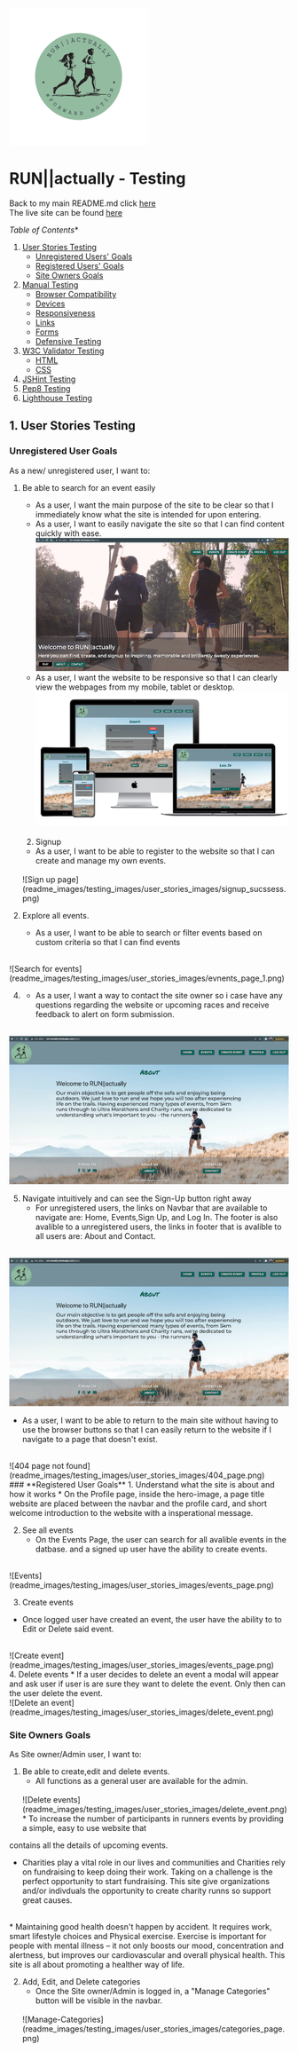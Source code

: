 ![RUN||actually logo](readme_images/runsmlogo.png)
# RUN||actually - Testing

Back to my main README.md click [here](README.md)<br>
The live site can be found [here](https://run-actually.herokuapp.com/)
<br>

*Table of Contents** 
1. [User Stories Testing](User-Stories-Testing)  
   - [Unregistered Users' Goals](Unregistered-Users-Goals)   
   - [Registered Users' Goals](Registered-Users-Goals)  
   - [Site Owners Goals](Site-Owners-Goals)    
2. [Manual Testing](Manual-Testing)   
   - [Browser Compatibility](Browser-Compatibility)   
   - [Devices](Devices)   
   - [Responsiveness](Responsiveness)   
   - [Links](Links)  
   - [Forms](Forms)   
   - [Defensive Testing](Defensive-Testing)  
4. [W3C Validator Testing](W3C-Validator-Testing)  
   - [HTML](HTML)   
   - [CSS](CSS)  
5. [JSHint Testing](JSHint-Testing)    
6. [Pep8 Testing](Pep8-Testing)
7. [Lighthouse Testing](Lighthouse-Testing)  

## **1. User Stories Testing**  
### **Unregistered User Goals**   
As a new/ unregistered user, I want to:
1. Be able to search for an event easily
   * As a user, I want the main purpose of the site to be clear so that I immediately know what the site is intended for upon entering.   
   * As a user, I want to easily navigate the site so that I can find content quickly with ease.<br>
   ![Clear information on landing page](readme_images/testing_images/user_stories_images/index_page.png)<br>
   * As a user, I want the website to be responsive so that I can clearly view the webpages from my mobile, tablet or desktop.<br>
   ![](readme_images/testing_images/user_stories_images/user_mockup.png)
   <br>
   
   2. Signup
    * As a user, I want to be able to register to the website so that I can create and manage my own events.
   <br>
   ![Sign up page](readme_images/testing_images/user_stories_images/signup_sucssess.png)  

3. Explore all events.  
   * As a user, I want to be able to search or filter events based on custom criteria so that I can find events  
  <br>
  ![Search for events](readme_images/testing_images/user_stories_images/evnents_page_1.png)

4. * As a user, I want a way to contact the site owner so i case have any questions regarding
the website or upcoming races and receive feedback to alert on form submission.
   <br>
  ![Contact site owner](readme_images/testing_images/user_stories_images/conatact_page.png)

5. Navigate intuitively and can see the Sign-Up button right away  
   * For unregistered users, the links on Navbar that are available to navigate are: Home, Events,Sign Up, and Log In. The footer is also avalible to a unregistered users, the links in footer that is avalible to all users are: About and Contact. 
   <br>
  ![About](readme_images/testing_images/user_stories_images/about_page.png)
    <br>
  * As a user, I want to be able to return to the main site without having to use the browser buttons so that I can easily return to the website if I navigate to a page that doesn't exist. 
 <br>
  ![404 page not found](readme_images/testing_images/user_stories_images/404_page.png)
  <br>
  ### **Registered User Goals**   
1. Understand what the site is about and how it works  
  * On the Profile page, inside the hero-image, a page title website are placed between the navbar and the profile card, and short welcome introduction to the website with a insperational message.
 
2. See all events 
   * On the Events Page, the user can search for all avalible events in the datbase.
   and a signed up user have the ability to create events.
  <br>
  ![Events](readme_images/testing_images/user_stories_images/events_page.png)

3. Create events
 * Once logged user have created an event, the user have the ability to to Edit or Delete   said event. 
<br>
  ![Create event](readme_images/testing_images/user_stories_images/events_page.png)
<br>
4. Delete events
   * If a user decides to delete an event a modal will appear and ask user if user is are sure they want to delete the event. Only then can the user delete the event.
<br>
![Delete an event](readme_images/testing_images/user_stories_images/delete_event.png)


### **Site Owners Goals**
As Site owner/Admin user, I want to:
1. Be able to create,edit and delete events.
   * All functions as a general user are available for the admin.
   <br>
   ![Delete events](readme_images/testing_images/user_stories_images/delete_event.png)
   <br>
    * To increase the number of participants in runners events by providing a simple, easy to use website that
contains all the details of upcoming events.
<br>
   * Charities play a vital role in our lives and communities and Charities rely on fundraising to keep doing their work. Taking on a challenge is the perfect opportunity to start fundraising. This site give organizations and/or indivduals the opportunity to create charity runns so support great causes.
<br>
   * Maintaining good health doesn't happen by accident. It requires work, smart lifestyle choices and Physical exercise. Exercise is important for people with mental illness – it not only boosts our mood, concentration and alertness, but improves our cardiovascular and overall physical health. This site is all about promoting a healther way of life.
<br>

2. Add, Edit, and Delete categories   
   * Once the Site owner/Admin is logged in, a "Manage Categories" button will be visible in the navbar.
   <br>
   ![Manage-Categories](readme_images/testing_images/user_stories_images/categories_page.png)
  <br>
 

